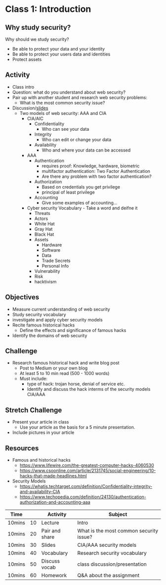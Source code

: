 
# Class 1: Introduction

## Why study security?
Why should we study security?
  - Be able to protect your data and your identity
  - Be able to protect your users data and identities
  - Protect assets

## Activity
  - Class intro
  - Question: what do you understand about web security?
  - Pair up with another student and research web security problems:
    - What is the most common security issue?
  - Discussion/[slides](https://docs.google.com/presentation/d/1gUhRMPlXeiwloMxedW_Kr2V0pxjdm19hA5IV7p6QE-M/edit?usp=sharing) 
    - Two models of web security: AAA and CIA
      - CIA/AIC
        - Confidentiality
          - Who can see your data
        - Integrity
          - Who can edit or change your data
        - Availability
          - Who and where your data can be accessed
      - AAA
        - Authentication 
          - requires proof: Knowledge, hardware, biometric
          - multifactor authentication: Two Factor Authentication
          - Are there any problem with two factor authentication? 
        - Authorization 
          - Based on credentials you get privilege
          - principal of least privilege
        - Accounting 
          - Give some examples of accounting...
      - Cyber security Vocabulary - Take a word and deifne it
        - Threats 
        - Actors
        - White Hat
        - Gray Hat
        - Black Hat
        - Assets 
          - Hardware
          - Software
          - Data
          - Trade Secrets
          - Personal Info
        - Vulnerability
        - Risk
        - hacktivism

## Objectives
  - Measure current understanding of web security
  - Study security vocabulary
  - investigate and apply cyber security models
  - Recite famous historical hacks
    - Define the effects and significance of famous hacks
  - Identify the domains of web security

## Challenge
  - Research famous historical hack and write blog post
    - Post to Medium or your own blog
    - At least 5 to 10 min read (500 - 1000 words)
    - Must include:
      - type of hack: trojan horse, denial of service etc.
      - Identify and discuss the hack interms of the security models CIA/AAA
## Stretch Challenge 
  - Present your article in class
    - Use your article as the basis for a 5 minute presentation.
  - Include pictures in your article

## Resources
  
- Famous and historical hacks 
  - https://www.lifewire.com/the-greatest-computer-hacks-4060530
  - https://www.csoonline.com/article/2131745/social-engineering/10-hacks-that-made-headlines.html
- Security Models 
  - https://whatis.techtarget.com/definition/Confidentiality-integrity-and-availability-CIA
  - https://www.techopedia.com/definition/24130/authentication-authorization-and-accounting-aaa

  
|Time    |    | Activity       | Subject |
|--------|----|----------------|-------|
| 10mins | 10 | Lecture        | Intro |
| 10mins | 20 | Pair and share | What is the most common security issue? |
| 10mins | 30 | Slides         | CIA/AAA security models |
| 10mins | 40 | Vocabulary     | Research security vocabulary |
| 10mins | 50 | Discuss vocab  | class discussion/presentation |
| 10mins | 60 | Homework       | Q&A about the assignment |
